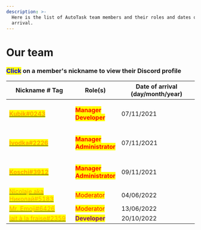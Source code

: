 ```yaml
---
description: >-
  Here is the list of AutoTask team members and their roles and dates of
  arrival.
---
```


# Our team

### <mark style="color:blue;">Click</mark> on a member's nickname to view their Discord profile

| Nickname # Tag                                                                                                                                                                        | Role(s)                                                                                                                                            | Date of arrival (day/month/year) |
| ------------------------------------------------------------------------------------------------------------------------------------------------------------------------------------- | -------------------------------------------------------------------------------------------------------------------------------------------------- | -------------------------------- |
| <mark style="color:orange;">****</mark>[<mark style="color:orange;">**Kubik#0243**</mark>](https://discordapp.com/users/685739284287848458)<mark style="color:orange;">****</mark>    | <p><mark style="color:red;"><strong>Manager</strong></mark><br><mark style="color:red;"><strong></strong><strong>Developer</strong></mark></p>     | 07/11/2021                       |
| <mark style="color:orange;">****</mark>[<mark style="color:orange;">**Ivodka#2226**</mark>](https://discordapp.com/users/727259646041128990)<mark style="color:orange;">****</mark>   | <p><mark style="color:red;"><strong>Manager</strong></mark><br><mark style="color:red;"><strong></strong><strong>Administrator</strong></mark></p> | 07/11/2O21                       |
| <mark style="color:orange;">****</mark>[<mark style="color:orange;">**Koschi#3912**</mark>](https://discordapp.com/users/769203807783485491)<mark style="color:orange;">****</mark>   | <p><mark style="color:red;"><strong>Manager</strong></mark><br><mark style="color:red;"><strong></strong><strong>Administrator</strong></mark></p> | 09/11/2021                       |
| <mark style="color:orange;"></mark>[<mark style="color:orange;">Nicolaje aka Николай#5183</mark>](https://discordapp.com/users/867789456953704498)<mark style="color:orange;"></mark> | <mark style="color:red;">Moderator</mark>                                                                                                          | 04/06/2022                       |
| <mark style="color:orange;"></mark>[<mark style="color:orange;">Mr. Emoji#6426</mark>](https://discordapp.com/users/791741298376966154)<mark style="color:orange;"></mark>            | <mark style="color:red;">Moderator</mark>                                                                                                          | 13/06/2022                       |
| <mark style="color:orange;"></mark>[<mark style="color:orange;">lait à la fraise#2359</mark>](https://discordapp.com/users/752483584333316126)<mark style="color:orange;"></mark>     | <mark style="color:purple;">**Developer**</mark>                                                                                                   | 20/10/2022                       |

